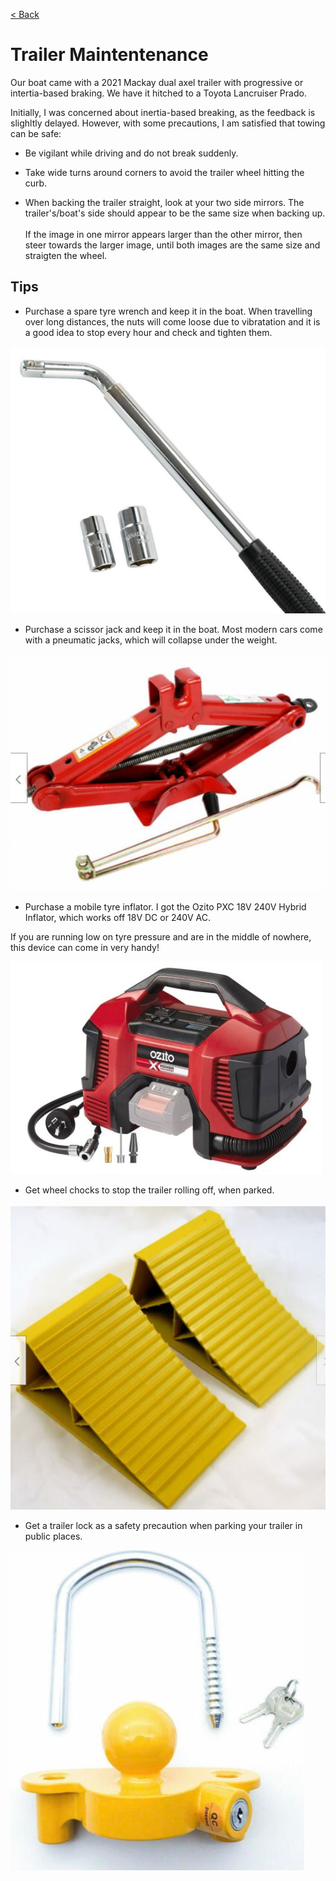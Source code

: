 [< Back](/README.md)

# Trailer Maintentenance

Our boat came with a 2021 Mackay dual axel trailer with progressive or intertia-based braking.
We have it hitched to a Toyota Lancruiser Prado.  

Initially, I was concerned about inertia-based breaking, as the feedback is slighltly delayed.
However, with some precautions, I am satisfied that towing can be safe:

* Be vigilant while driving and do not break suddenly.

* Take wide turns around corners to avoid the trailer wheel hitting the curb.

* When backing the trailer straight, look at your two side mirrors. 
The trailer's/boat's side should appear to be the same size when backing up.<br/></br>
If the image in one mirror appears larger than the other mirror, then steer towards the larger image, until both images are the same size and straigten the wheel.

## Tips

* Purchase a spare tyre wrench and keep it in the boat. When travelling over long distances, 
the nuts will come loose due to vibratation and it is a good idea to stop every hour and check and tighten them.

![Tyre Wrench](/images/TyreWrench.JPG)

* Purchase a scissor jack and keep it in the boat. Most modern cars come with a pneumatic jacks, which will collapse under the weight. 

![Scissor jack](/images/ScissorJack.JPG)

* Purchase a mobile tyre inflator. I got the Ozito PXC 18V 240V Hybrid Inflator, which works off 18V DC or 240V AC. 

If you are running low on tyre pressure and are in the middle of nowhere, this device can come in very handy!

![Ozito Inflator](/images/OzitoInflator.JPG)

* Get wheel chocks to stop the trailer rolling off, when parked.

![Wheel Chocks](/images/WheelChocks.JPG)

* Get a trailer lock as a safety precaution when parking your trailer in public places.

![Trailer Lock](/images/TrailerLock.JPG)